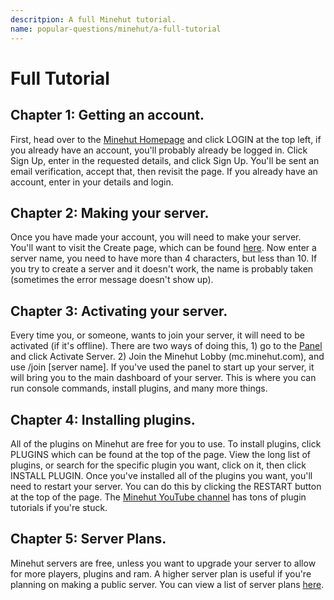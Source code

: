 ```yaml
---
descritpion: A full Minehut tutorial.
name: popular-questions/minehut/a-full-tutorial
---
```


# Full Tutorial

## Chapter 1: Getting an account.

First, head over to the [Minehut Homepage](https://minehut.com/) and click LOGIN at the top left, if you already have an account, you'll probably already be logged in. Click Sign Up, enter in the requested details, and click Sign Up. You'll be sent an email verification, accept that, then revisit the page. If you already have an account, enter in your details and login.

## Chapter 2: Making your server.

Once you have made your account, you will need to make your server. You'll want to visit the Create page, which can be found [here](https://minehut.com/dashboard/create). Now enter a server name, you need to have more than 4 characters, but less than 10. If you try to create a server and it doesn't work, the name is probably taken \(sometimes the error message doesn't show up\).

## Chapter 3: Activating your server.

Every time you, or someone, wants to join your server, it will need to be activated \(if it's offline\). There are two ways of doing this, 1\) go to the [Panel](https://minehut.com/dashboard) and click Activate Server. 2\) Join the Minehut Lobby \(mc.minehut.com\), and use /join \[server name\]. If you've used the panel to start up your server, it will bring you to the main dashboard of your server. This is where you can run console commands, install plugins, and many more things.

## Chapter 4: Installing plugins.

All of the plugins on Minehut are free for you to use. To install plugins, click PLUGINS which can be found at the top of the page. View the long list of plugins, or search for the specific plugin you want, click on it, then click INSTALL PLUGIN. Once you've installed all of the plugins you want, you'll need to restart your server. You can do this by clicking the RESTART button at the top of the page. The [Minehut YouTube channel](https://www.youtube.com/channel/UC3pD8Ghxh7nAhpnhkClCuHg) has tons of plugin tutorials if you're stuck.

## Chapter 5: Server Plans.

Minehut servers are free, unless you want to upgrade your server to allow for more players, plugins and ram. A higher server plan is useful if you're planning on making a public server. You can view a list of server plans [here](https://minehut.com/shop/plans).
